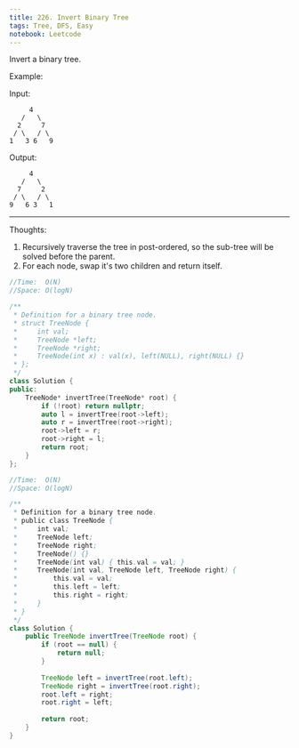 ```yaml
---
title: 226. Invert Binary Tree
tags: Tree, DFS, Easy
notebook: Leetcode
---
```


Invert a binary tree.

Example:

Input:
```
     4
   /   \
  2     7
 / \   / \
1   3 6   9
```
Output:
```
     4
   /   \
  7     2
 / \   / \
9   6 3   1
```

----------
Thoughts:
1. Recursively traverse the tree in post-ordered, so the sub-tree will be solved before the parent.
2. For each node, swap it's two children and return itself.

```c++
//Time:  O(N)
//Space: O(logN)

/**
 * Definition for a binary tree node.
 * struct TreeNode {
 *     int val;
 *     TreeNode *left;
 *     TreeNode *right;
 *     TreeNode(int x) : val(x), left(NULL), right(NULL) {}
 * };
 */
class Solution {
public:
    TreeNode* invertTree(TreeNode* root) {
        if (!root) return nullptr;
        auto l = invertTree(root->left);
        auto r = invertTree(root->right);
        root->left = r;
        root->right = l;
        return root;
    }
};
```


```Java
//Time:  O(N)
//Space: O(logN)

/**
 * Definition for a binary tree node.
 * public class TreeNode {
 *     int val;
 *     TreeNode left;
 *     TreeNode right;
 *     TreeNode() {}
 *     TreeNode(int val) { this.val = val; }
 *     TreeNode(int val, TreeNode left, TreeNode right) {
 *         this.val = val;
 *         this.left = left;
 *         this.right = right;
 *     }
 * }
 */
class Solution {
    public TreeNode invertTree(TreeNode root) {
        if (root == null) {
            return null;
        }
        
        TreeNode left = invertTree(root.left);
        TreeNode right = invertTree(root.right);
        root.left = right;
        root.right = left;
        
        return root;
    }
}
```